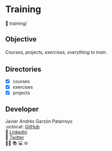 # Training
:open_file_folder: training/

## Objective
###### Courses, projects, exercises, everything to train.

## Directories
* [x] courses
* [x] exercises
* [x] projects

## Developer
Javier Andrés Garzón Patarroyo  
:octocat: [GitHub](https://github.com/javierandresgp/)  
:link: [Linkedin](https://www.linkedin.com/in/javierandresgp/)  
:link: [Twitter](https://twitter.com/javierandresgp0)  
:man_technologist: :books: :computer: :globe_with_meridians:
